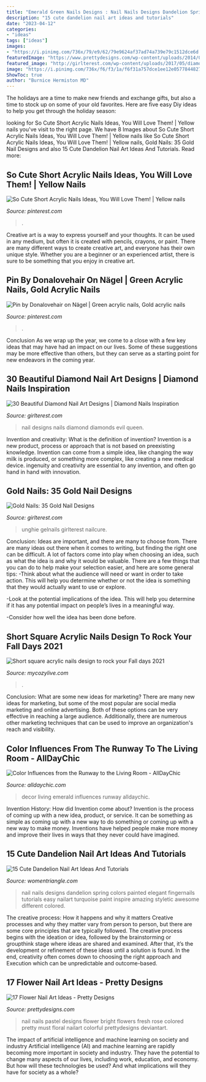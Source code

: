```yaml
---
title: "Emerald Green Nails Designs : Nail Nails Designs Dandelion Spring Colors Painted Elegant Fingernails Tutorials Easy Nailart Turquoise Paint Inspire Amazing Styletic Awesome Different Colored"
description: "15 cute dandelion nail art ideas and tutorials"
date: "2023-04-12"
categories:
- "ideas"
tags: ["ideas"]
images:
- "https://i.pinimg.com/736x/79/e9/62/79e9624af37ad74a739e79c1512dce6d.jpg"
featuredImage: "https://www.prettydesigns.com/wp-content/uploads/2014/01/Fresh-Nail-Art.jpg"
featured_image: "http://girlterest.com/wp-content/uploads/2017/05/diamond13.jpg"
image: "https://i.pinimg.com/736x/f6/f3/1a/f6f31a757dce1ee12e0577844827eaea.jpg"
ShowToc: true
author: "Burnice Hermiston MD"
---
```



The holidays are a time to make new friends and exchange gifts, but also a time to stock up on some of your old favorites. Here are five easy Diy ideas to help you get through the holiday season: 

	

		
looking for So Cute Short Acrylic Nails Ideas, You Will Love Them! | Yellow nails you've visit to the right page. We have 8 Images about So Cute Short Acrylic Nails Ideas, You Will Love Them! | Yellow nails like So Cute Short Acrylic Nails Ideas, You Will Love Them! | Yellow nails, Gold Nails: 35 Gold Nail Designs and also 15 Cute Dandelion Nail Art Ideas And Tutorials. Read more:
		
    
## So Cute Short Acrylic Nails Ideas, You Will Love Them! | Yellow Nails

<img loading=lazy src="https://i.pinimg.com/736x/79/e9/62/79e9624af37ad74a739e79c1512dce6d.jpg" onerror="this.onerror=null;this.src='https://tse1.mm.bing.net/th?id=OIP.zpOWJoBT4h7EmdamDLT6wwHaLH&amp;pid=15.1';" alt="So Cute Short Acrylic Nails Ideas, You Will Love Them! | Yellow nails">

_Source: pinterest.com_

>. 

	

Creative art is a way to express yourself and your thoughts. It can be used in any medium, but often it is created with pencils, crayons, or paint. There are many different ways to create creative art, and everyone has their own unique style. Whether you are a beginner or an experienced artist, there is sure to be something that you enjoy in creative art.

    
## Pin By Donalovehair On Nägel | Green Acrylic Nails, Gold Acrylic Nails

<img loading=lazy src="https://i.pinimg.com/736x/f6/f3/1a/f6f31a757dce1ee12e0577844827eaea.jpg" onerror="this.onerror=null;this.src='https://tse3.mm.bing.net/th?id=OIP.nu4ID-1FtauLP_qdN411HAHaOl&amp;pid=15.1';" alt="Pin by Donalovehair on Nägel | Green acrylic nails, Gold acrylic nails">

_Source: pinterest.com_

>. 

	

Conclusion
As we wrap up the year, we come to a close with a few key ideas that may have had an impact on our lives. Some of these suggestions may be more effective than others, but they can serve as a starting point for new endeavors in the coming year.

    
## 30 Beautiful Diamond Nail Art Designs | Diamond Nails Inspiration

<img loading=lazy src="http://girlterest.com/wp-content/uploads/2017/05/diamond13.jpg" onerror="this.onerror=null;this.src='https://tse4.mm.bing.net/th?id=OIP.B-yVLC20HtW2EZDoOXFllgHaLH&amp;pid=15.1';" alt="30 Beautiful Diamond Nail Art Designs | Diamond Nails Inspiration">

_Source: girlterest.com_

>nail designs nails diamond diamonds evil queen. 

	

Invention and creativity: What is the definition of invention?
Invention is a new product, process or approach that is not based on preexisting knowledge. Invention can come from a simple idea, like changing the way milk is produced, or something more complex, like creating a new medical device. ingenuity and creativity are essential to any invention, and often go hand in hand with innovation.

    
## Gold Nails: 35 Gold Nail Designs

<img loading=lazy src="https://girlterest.com/wp-content/uploads/2017/06/gold12.jpg" onerror="this.onerror=null;this.src='https://tse1.mm.bing.net/th?id=OIP.xMMnEel1kRIyquhrwb-PQgHaHa&amp;pid=15.1';" alt="Gold Nails: 35 Gold Nail Designs">

_Source: girlterest.com_

>unghie gelnails girlterest nailcure. 

	

Conclusion: Ideas are important, and there are many to choose from.
There are many ideas out there when it comes to writing, but finding the right one can be difficult. A lot of factors come into play when choosing an idea, such as what the idea is and why it would be valuable. There are a few things that you can do to help make your selection easier, and here are some general tips:
-Think about what the audience will need or want in order to take action. This will help you determine whether or not the idea is something that they would actually want to use or explore.

-Look at the potential implications of the idea. This will help you determine if it has any potential impact on people’s lives in a meaningful way.

-Consider how well the idea has been done before.

    
## Short Square Acrylic Nails Design To Rock Your Fall Days 2021

<img loading=lazy src="https://mycozylive.com/wp-content/uploads/2021/08/40-2.jpg" onerror="this.onerror=null;this.src='https://tse1.mm.bing.net/th?id=OIP.niti4IUql0UNbvSwOwDUiwHaNK&amp;pid=15.1';" alt="Short square acrylic nails design to rock your Fall days 2021">

_Source: mycozylive.com_

>. 

	

Conclusion: What are some new ideas for marketing?
There are many new ideas for marketing, but some of the most popular are social media marketing and online advertising. Both of these options can be very effective in reaching a large audience. Additionally, there are numerous other marketing techniques that can be used to improve an organization's reach and visibility.

    
## Color Influences From The Runway To The Living Room - AllDayChic

<img loading=lazy src="http://alldaychic.com/wp-content/uploads/2013/06/emerald-green-decor.jpg" onerror="this.onerror=null;this.src='https://tse1.mm.bing.net/th?id=OIP.oNkWAcJMAowNYsILr8NbTQHaJQ&amp;pid=15.1';" alt="Color Influences from the Runway to the Living Room - AllDayChic">

_Source: alldaychic.com_

>decor living emerald influences runway alldaychic. 

	

Invention History: How did Invention come about?
Invention is the process of coming up with a new idea, product, or service. It can be something as simple as coming up with a new way to do something or coming up with a new way to make money. Inventions have helped people make more money and improve their lives in ways that they never could have imagined.

    
## 15 Cute Dandelion Nail Art Ideas And Tutorials

<img loading=lazy src="https://www.womentriangle.com/wp-content/uploads/2015/05/dandelion-nail-art-5.jpg" onerror="this.onerror=null;this.src='https://tse1.mm.bing.net/th?id=OIP.EcORPi59bJT3e4Evsq6QfQHaLK&amp;pid=15.1';" alt="15 Cute Dandelion Nail Art Ideas And Tutorials">

_Source: womentriangle.com_

>nail nails designs dandelion spring colors painted elegant fingernails tutorials easy nailart turquoise paint inspire amazing styletic awesome different colored. 

	

The creative process: How it happens and why it matters
Creative processes and why they matter vary from person to person, but there are some core principles that are typically followed. The creative process begins with the ideation or idea, followed by the brainstorming or groupthink stage where ideas are shared and examined. After that, it’s the development or refinement of these ideas until a solution is found. In the end, creativity often comes down to choosing the right approach and Execution which can be unpredictable and outcome-based.

    
## 17 Flower Nail Art Ideas - Pretty Designs

<img loading=lazy src="https://www.prettydesigns.com/wp-content/uploads/2014/01/Fresh-Nail-Art.jpg" onerror="this.onerror=null;this.src='https://tse2.mm.bing.net/th?id=OIP.UNP1oOFLz4nGUAxTwaLk-wHaJ4&amp;pid=15.1';" alt="17 Flower Nail Art Ideas - Pretty Designs">

_Source: prettydesigns.com_

>nail nails pastel designs flower bright flowers fresh rose colored pretty must floral nailart colorful prettydesigns deviantart. 

	

The impact of artificial intelligence and machine learning on society and industry
Artificial intelligence (AI) and machine learning are rapidly becoming more important in society and industry. They have the potential to change many aspects of our lives, including work, education, and economy. But how will these technologies be used? And what implications will they have for society as a whole?

